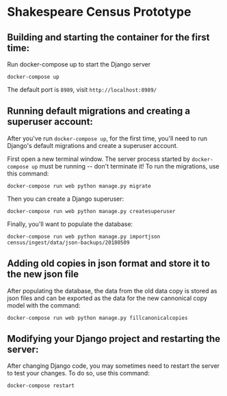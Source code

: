 # Shakespeare Census Prototype

## Building and starting the container for the first time:

Run docker-compose up to start the Django server

`docker-compose up`

The default port is `8989`, visit `http://localhost:8989/`

## Running default migrations and creating a superuser account:

After you've run `docker-compose up`, for the first time,
you'll need to run Django's default migrations and create
a superuser account.

First open a new terminal window. The server process started
by `docker-compose up` must be running -- don't terminate it!
To run the migrations, use this command:

`docker-compose run web python manage.py migrate`

Then you can create a Django superuser:

`docker-compose run web python manage.py createsuperuser`

Finally, you'll want to populate the database:

`docker-compose run web python manage.py importjson census/ingest/data/json-backups/20180509`

## Adding old copies in json format and store it to the new json file

 After populating the database,
 the data from the old data copy is stored as json files and can be exported
 as the data for the new cannonical copy model with the command:

 `docker-compose run web python manage.py fillcanonicalcopies`

## Modifying your Django project and restarting the server:

After changing Django code, you may sometimes need to restart the
server to test your changes. To do so, use this command:

`docker-compose restart`
